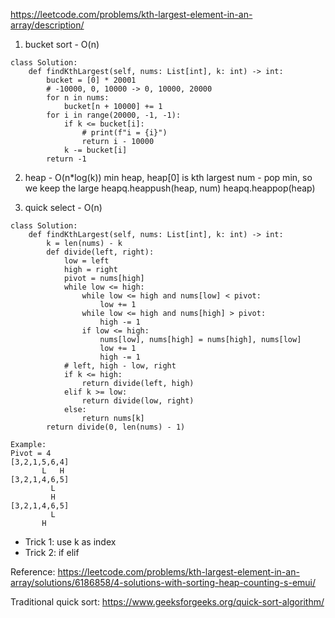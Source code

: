 https://leetcode.com/problems/kth-largest-element-in-an-array/description/

1. bucket sort - O(n)
```
class Solution:
    def findKthLargest(self, nums: List[int], k: int) -> int:
        bucket = [0] * 20001
        # -10000, 0, 10000 -> 0, 10000, 20000
        for n in nums:
            bucket[n + 10000] += 1
        for i in range(20000, -1, -1):
            if k <= bucket[i]:
                # print(f"i = {i}")
                return i - 10000
            k -= bucket[i]
        return -1
```

2. heap - O(n*log(k))
min heap, heap[0] is kth largest num - pop min, so we keep the large
heapq.heappush(heap, num)
heapq.heappop(heap)

3. quick select - O(n)
```
class Solution:
    def findKthLargest(self, nums: List[int], k: int) -> int:
        k = len(nums) - k
        def divide(left, right):
            low = left
            high = right
            pivot = nums[high]
            while low <= high:
                while low <= high and nums[low] < pivot:
                    low += 1
                while low <= high and nums[high] > pivot:
                    high -= 1
                if low <= high:
                    nums[low], nums[high] = nums[high], nums[low]
                    low += 1
                    high -= 1
            # left, high - low, right
            if k <= high:
                return divide(left, high)
            elif k >= low:
                return divide(low, right)
            else:
                return nums[k]
        return divide(0, len(nums) - 1)

Example:
Pivot = 4
[3,2,1,5,6,4]
       L   H
[3,2,1,4,6,5]
         L    
         H
[3,2,1,4,6,5]
         L
       H

```
- Trick 1: use k as index
- Trick 2: if elif

Reference: https://leetcode.com/problems/kth-largest-element-in-an-array/solutions/6186858/4-solutions-with-sorting-heap-counting-s-emui/

Traditional quick sort: https://www.geeksforgeeks.org/quick-sort-algorithm/
